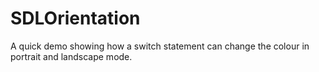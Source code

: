 # SDLOrientation
A quick demo showing how a switch statement can change the colour in portrait and landscape mode.
